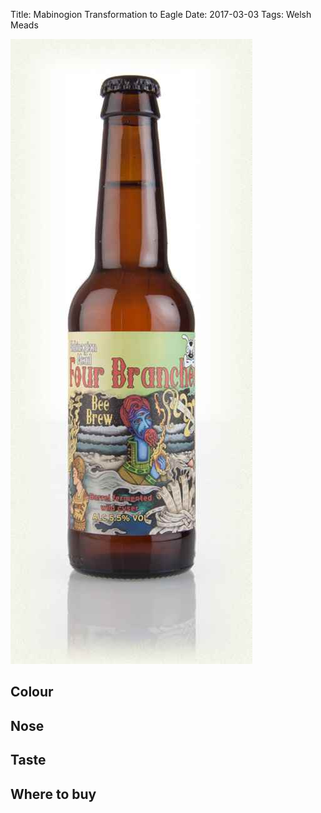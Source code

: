 Title: Mabinogion Transformation to Eagle
Date: 2017-03-03
Tags: Welsh Meads

![](/images/mabinogion.jpg)


<!-- PELICAN_END_SUMMARY -->

## Colour

## Nose

## Taste

## Where to buy
